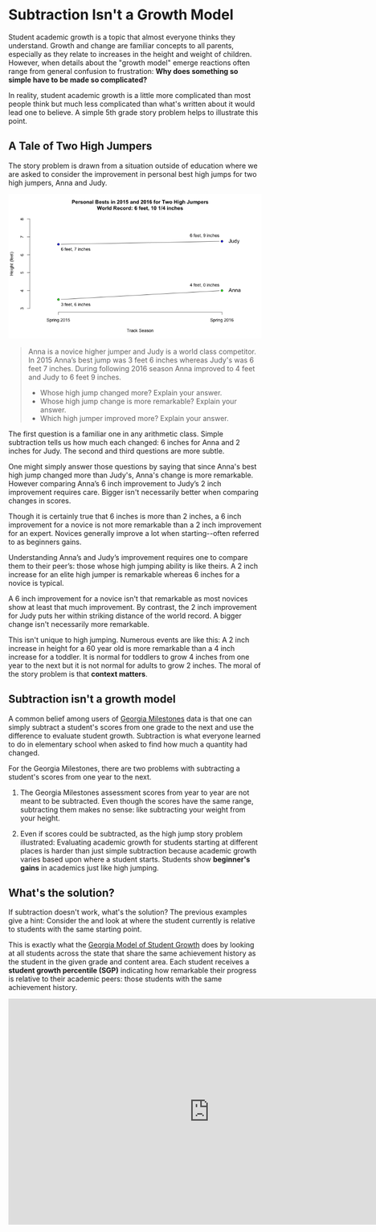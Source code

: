 <script src="https://rawgit.com/dfm/3914862/raw/ea1c9f9b7b1459f2d8f6f4fba77c63d52e05a700/xkcd.js"></script>

<style>

@font-face {
    font-family: "xkcd";
    src: url('https://rawgit.com/shreyankg/xkcd-desktop/master/Humor-Sans.ttf');
}

d3-body {
    font-family: "xkcd", sans-serif;
    font-size: 16px;
    color: #333;
    text-align: center;
    margin-top: 75px;
}

text.title {
    font-size: 20px;
}

path {
    fill: none;
    stroke-width: 2.5px;
    stroke-linecap: round;
    stroke-linejoin: round;
}

path.axis {
    stroke: black;
}

path.bgline {
    stroke: white;
    stroke-width: 6px;
}

</style>


# Subtraction Isn't a Growth Model

Student academic growth is a topic that almost everyone thinks they understand. Growth and change are familiar
concepts to all parents, especially as they relate to increases in the height and weight of children. However,
when details about the "growth model" emerge reactions often range from general confusion to
frustration: __Why does something so simple have to be made so complicated?__

In reality, student academic growth is a little more complicated than most people think but much less complicated than
what's written about it would lead one to believe. A simple 5th grade story problem helps to illustrate this point.

## A Tale of Two High Jumpers

The story problem is drawn from a situation outside of education where we are asked to consider the
improvement in personal best high jumps for two high jumpers, Anna and Judy.

<d3-body>
<script>

// Generate some data.
function f1 (x) {
    return Math.exp(-0.5 * (x - 1) * (x - 1)) * Math.sin(x + 0.2) + 0.05;
}

function f2 (x) {
    return 0.5 * Math.cos(x - 0.5) + 0.1;
}

var xmin = -1.0,
    xmax = 7,
    N = 100,
    data = d3.range(xmin, xmax, (xmax - xmin) / N).map(function (d) {
        return {x: d, y: f1(d)};
    })
    data2 = d3.range(xmin, xmax, (xmax - xmin) / N).map(function (d) {
        return {x: d, y: f2(d)};
    });

// Build the plot.
var plot = xkcdplot();
plot(d3-body");

// Add the lines.
plot.plot(data);
plot.plot(data2, {stroke: "red"});

// Render the image.
plot.xlim([-1.5, 7.5]).draw();

</script>
</d3-body>

![](https://raw.githubusercontent.com/Literasee/Georgia/master/Figures/high_jump_figure.png "Improvement for two high jumpers")

>Anna is a novice higher jumper and Judy is a world class competitor. In 2015 Anna’s best jump was 3 feet 6 inches whereas Judy's
>was 6 feet 7 inches. During following 2016 season Anna improved to 4 feet and Judy to 6 feet 9 inches.
> * Whose high jump changed more? Explain your answer.
> * Whose high jump change is more remarkable? Explain your answer.
> * Which high jumper improved more? Explain your answer.

The first question is a familiar one in any arithmetic class. Simple subtraction tells us how much each changed:
6 inches for Anna and 2 inches for Judy. The second and third questions are more subtle.

One might simply answer those questions by saying that since Anna's best high jump changed more than Judy's, Anna's change
is more remarkable. However comparing Anna’s 6 inch improvement to Judy’s 2 inch improvement requires care. Bigger isn't
necessarily better when comparing changes in scores.

Though it is certainly true that 6 inches is more than 2 inches, a 6 inch improvement for a novice is not
more remarkable than a 2 inch improvement for an expert. Novices generally improve a lot when
starting--often referred to as beginners gains.

Understanding Anna’s and Judy’s improvement requires one to compare them to their peer’s: those whose high jumping ability is
like theirs. A 2 inch increase for an elite high jumper is remarkable whereas 6 inches for a novice is typical.

A 6 inch improvement for a novice isn't that remarkable as most novices show at least that much improvement. By contrast, the
2 inch improvement for Judy puts her within striking distance of the world record. A bigger change isn't necessarily more
remarkable.

This isn't unique to high jumping. Numerous events are like this: A 2 inch increase in height for a 60 year old
is more remarkable than a 4 inch increase for a toddler. It is normal for toddlers to grow 4 inches from one year to the
next but it is not normal for adults to grow 2 inches. The moral of the story problem is that __context matters__.


## Subtraction isn't a growth model

A common belief among users of [Georgia
Milestones](http://www.gadoe.org/Curriculum-Instruction-and-Assessment/Assessment/Pages/Georgia-Milestones-Assessment-System.aspx) data is that one can simply subtract a student's scores from
one grade to the next and use the difference to evaluate student growth. Subtraction is what everyone learned to
do in elementary school when asked to find how much a quantity had changed.

For the Georgia Milestones, there are two problems with subtracting a student's scores from one year to the next.

1. The Georgia Milestones assessment scores from year to year are not meant to be subtracted. Even though
the scores have the same range, subtracting them makes no sense: like subtracting your weight from your height.

2. Even if scores could be subtracted, as the high jump story problem illustrated: Evaluating academic growth for
students starting at different places is harder than just simple subtraction because academic growth varies based
upon where a student starts. Students show __beginner's gains__ in academics just like high jumping.


## What's the solution?

If subtraction doesn't work, what's the solution? The previous examples give a hint: Consider the and look at
where the student currently is relative to students with the same starting point.

This is exactly what the [Georgia Model of Student Growth](http://www.gadoe.org/Curriculum-Instruction-and-Assessment/Assessment/Pages/Georgia-Student-Growth-Model.aspx)
does by looking at all students across the state that share the same achievement history as the student in the given grade
and content area. Each student receives a __student growth percentile (SGP)__ indicating how remarkable their progress is relative
to their academic peers: those students with the same achievement history.  

<iframe
    style=“border: 2px solid #111111;”
    src="https://www.youtube.com/embed/dyArv7184ZY"
    width="800"
    height="450"
    frameborder="0"
    webkitallowfullscreen mozallowfullscreen allowfullscreen>
</iframe>

